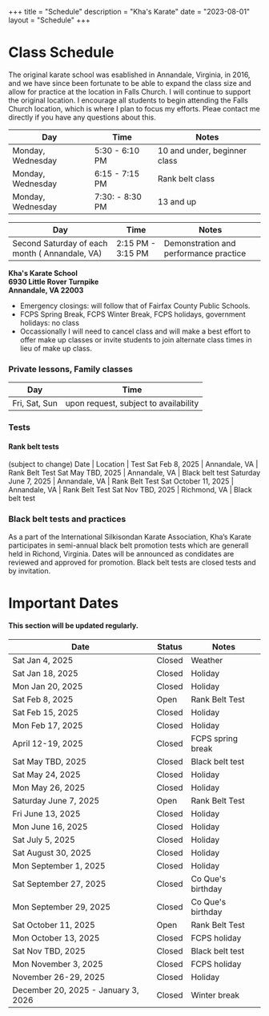 +++
title = "Schedule"
description = "Kha's Karate"
date = "2023-08-01"
layout = "Schedule"
+++

# Class Schedule 
The original karate school was esablished in Annandale, Virginia, in 2016, and we have since been fortunate to be able to expand the class size and allow for practice at the location in Falls Church. I will continue to support the original location. I encourage all students to begin attending the Falls Church location, which is where I plan to focus my efforts. Pleae contact me directly if you have any questions about this.


   Day | Time | Notes
--------|------|------
Monday, Wednesday | 5:30 - 6:10 PM | 10 and under, beginner class
Monday, Wednesday | 6:15 - 7:15 PM | Rank belt class
Monday, Wednesday | 7:30: - 8:30 PM | 13 and up


   Day | Time | Notes
--------|------|------
Second Saturday of each month ( Annandale, VA) | 2:15 PM - 3:15 PM | Demonstration and performance practice

__Kha's Karate School__  
__6930 Little Rover Turnpike__  
__Annandale, VA 22003__  

- Emergency closings: will follow that of Fairfax County Public Schools. 
- FCPS Spring Break, FCPS Winter Break, FCPS holidays, government holidays: no class
- Occassionally I will need to cancel class and will make a best effort to offer make up classes or invite students to join alternate class times in lieu of make up class.

### Private lessons, Family classes
  Day | Time
--------|------
Fri, Sat, Sun | upon request, subject to availability

###  Tests
#### Rank belt tests
(subject to change) 
Date | Location | Test
Sat Feb 8, 2025 | Annandale, VA | Rank Belt Test
Sat May TBD, 2025 | Annandale, VA | Black belt test
Saturday June 7, 2025 | Annandale, VA | Rank Belt Test
Sat October 11, 2025 | Annandale, VA | Rank Belt Test
Sat Nov TBD, 2025 | Richmond, VA | Black belt test 

### Black belt tests and practices  
As a part of the International Silkisondan Karate Association, Kha’s Karate participates in semi-annual black belt promotion tests which are generall held in Richond, Virginia. Dates will be announced as condidates are reviewed and approved for promotion. Black belt tests are closed tests and by invitation.

# Important Dates 
#### This section will be updated regularly.

   Date | Status | Notes
--------|------|----
Sat Jan 4, 2025 | Closed | Weather
Sat Jan 18, 2025 | Closed | Holiday
Mon Jan 20, 2025 | Closed | Holiday
Sat Feb 8, 2025 | Open | Rank Belt Test
Sat Feb 15, 2025 | Closed | Holiday
Mon Feb 17, 2025 | Closed | Holiday
April 12-19, 2025 | Closed | FCPS spring break
Sat May TBD, 2025 | Closed | Black belt test
Sat May 24, 2025 | Closed | Holiday
Mon May 26, 2025 | Closed | Holiday
Saturday June 7, 2025 | Open | Rank Belt Test
Fri June 13, 2025  | Closed | Holiday
Mon June 16, 2025  | Closed | Holiday
Sat July 5, 2025 | Closed | Holiday
Sat August 30, 2025 | Closed | Holiday
Mon September 1, 2025 | Closed | Holiday
Sat September 27, 2025 | Closed | Co Que's birthday
Mon September 29, 2025 | Closed | Co Que's birthday
Sat October 11, 2025 | Open | Rank Belt Test
Mon October 13, 2025 | Closed | FCPS holiday
Sat Nov TBD, 2025 | Closed | Black belt test
Mon November 3, 2025 | Closed | FCPS holiday
November 26-29, 2025 | Closed | Holiday
December 20, 2025 - January 3, 2026 | Closed | Winter break

